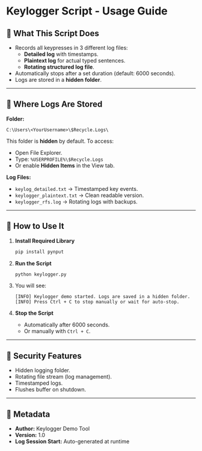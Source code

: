 # Keylogger Script - Usage Guide

## 🧩 What This Script Does
- Records all keypresses in 3 different log files:
  - **Detailed log** with timestamps.
  - **Plaintext log** for actual typed sentences.
  - **Rotating structured log file**.
- Automatically stops after a set duration (default: 6000 seconds).
- Logs are stored in a **hidden folder**.

---

## 📁 Where Logs Are Stored
**Folder:**
```
C:\Users\<YourUsername>\$Recycle.Logs\
```

This folder is **hidden** by default. To access:
- Open File Explorer.
- Type: `%USERPROFILE%\$Recycle.Logs`
- Or enable **Hidden Items** in the View tab.

**Log Files:**
- `keylog_detailed.txt` → Timestamped key events.
- `keylogger_plaintext.txt` → Clean readable version.
- `keylogger_rfs.log` → Rotating logs with backups.

---

## 🚀 How to Use It

1. **Install Required Library**
   ```bash
   pip install pynput
   ```

2. **Run the Script**
   ```bash
   python keylogger.py
   ```

3. You will see:
   ```
   [INFO] Keylogger demo started. Logs are saved in a hidden folder.
   [INFO] Press Ctrl + C to stop manually or wait for auto-stop.
   ```

4. **Stop the Script**
   - Automatically after 6000 seconds.
   - Or manually with `Ctrl + C`.

---

## 🔐 Security Features
- Hidden logging folder.
- Rotating file stream (log management).
- Timestamped logs.
- Flushes buffer on shutdown.

---

## 📝 Metadata
- **Author:** Keylogger Demo Tool
- **Version:** 1.0
- **Log Session Start:** Auto-generated at runtime
